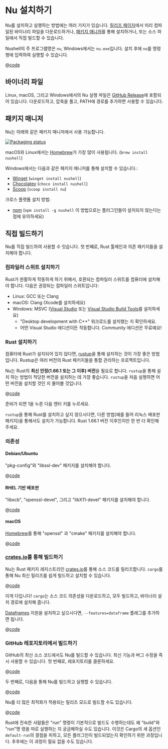 # Nu 설치하기

Nu를 설치하고 실행하는 방법에는 여러 가지가 있습니다. [릴리즈 페이지](https://github.com/nushell/nushell/releases)에서 미리 컴파일된 바이너리 파일을 다운로드하거나, [패키지 매니저](https://repology.org/project/nushell/versions)를 통해 설치하거나, 또는 소스 파일에서 직접 빌드할 수 있습니다.

Nushell의 주 프로그램명은 `nu`, Windows에서는 `nu.exe`입니다. 설치 후에 `nu`를 명령행에 입력하여 실행할 수 있습니다.

@[code](@snippets/installation/run_nu.sh)

## 바이너리 파일

Linux, macOS, 그리고 Windows에서의 Nu 실행 파일은 [GitHub Release](https://github.com/nushell/nushell/releases)에 포함되어 있습니다.
다운로드하고, 압축을 풀고, PATH에 경로를 추가하면 사용할 수 있습니다.

## 패키지 매니저

Nu는 아래와 같은 패키지 매니저에서 사용 가능합니다.

[![Packaging status](https://repology.org/badge/vertical-allrepos/nushell.svg)](https://repology.org/project/nushell/versions)

macOS와 Linux에서는 [Homebrew](https://brew.sh/)가 가장 많이 사용됩니다. (`brew install nushell`)

Windows에서는 다음과 같은 패키지 매니저를 통해 설치할 수 있습니다.:

- [Winget](https://docs.microsoft.com/en-us/windows/package-manager/winget/) (`winget install nushell`)
- [Chocolatey](https://chocolatey.org/) (`choco install nushell`)
- [Scoop](https://scoop.sh/) (`scoop install nu`)

크로스 플랫폼 설치 방법:

- [npm](https://www.npmjs.com/) (`npm install -g nushell` 이 방법으로는 플러그인들이 설치되지 않는다는 점에 유의하세요)

## 직접 빌드하기

Nu를 직접 빌드하여 사용할 수 잇습니다. 첫 번쨰로, Rust 툴체인과 의존 패키지들을 설치해야 합니다.

### 컴파일러 스위트 설치하기

Rust가 원활하게 작동하게 하기 위해서, 호환되는 컴파일러 스위트를 컴퓨터에 설치해야 합니다. 다음은 권장되는 컴파일러 스위트입니다:

- Linux: GCC 또는 Clang
- macOS: Clang (Xcode를 설치하세요)
- Windows: MSVC ([Visual Studio](https://visualstudio.microsoft.com/vs/community/) 또는 [Visual Studio Build Tools](https://visualstudio.microsoft.com/downloads/#build-tools-for-visual-studio-2022)를 설치하세요)
  - "Desktop development with C++" 워크로드를 설치했는 지 확인하세요.
  - 어떤 Visual Studio 에디션이든 작동합니다. Community 에디션은 무료예요!

### Rust 설치하기

컴퓨터에 Rust가 설치되어 있지 않다면, [rustup](https://rustup.rs/)을 통해 설치하는 것이 가장 좋은 방법입니다. Rustup은 여러 버전의 Rust 패키지들을 통합 관리하는 프로젝트입니다.

Nu는 Rust의 **최신 안정(1.66.1 또는 그 이후) 버전**을 필요로 합니다. `rustup`을 통해 설치 하는 방법이 적당한 버전을 설치하는 데 가장 좋습니다. `rustup`을 처음 실행하면 어떤 버전을 설치할 것인 지 물어볼 것입니다.

@[code](@snippets/installation/rustup_choose_rust_version.sh)

준비가 되면 1을 누른 다음 엔터 키를 누르세요.

`rustup`을 통해 Rust를 설치하고 싶지 않으시다면, 다른 방법(예를 들어 리눅스 배포판 패키지)을 통해서도 설치가 가능합니다. Rust 1.66.1 버전 이후인지만 한 번 더 확인해 주세요.

### 의존성

#### Debian/Ubuntu

"pkg-config"와 "libssl-dev" 패키지를 설치해야 합니다.

@[code](@snippets/installation/install_pkg_config_libssl_dev.sh)

#### RHEL 기반 배포판

"libxcb", "openssl-devel", 그리고 "libX11-devel" 패키지를 설치해야 합니다.

@[code](@snippets/installation/install_rhel_dependencies.sh)

#### macOS

[Homebrew](https://brew.sh/)를 통해 "openssl" 과 "cmake" 패키지를 설치해야 합니다.

@[code](@snippets/installation/macos_deps.sh)

### [crates.io](https://crates.io)를 통해 빌드하기

Nu는 Rust 패키지 레지스트리인 [crates.io](https://crates.io/)를 통해 소스 코드를 릴리즈합니다. `cargo`를 통해 Nu 최신 릴리즈를 쉽게 빌드하고 설치할 수 있습니다.

@[code](@snippets/installation/cargo_install_nu.sh)

이게 다입니다! `cargo`는 소스 코드 의존성을 다운로드하고, 모두 빌드하고, 바이너리 설치 경로에 설치해 줍니다.

[Dataframes](dataframes.md) 지원을 설치하고 싶으시다면, `--features=dataframe` 플래그를 추가하면 됩니다.

@[code](@snippets/installation/cargo_install_nu_more_features.sh)

### GitHub 레포지토리에서 빌드하기

GitHub의 최신 소스 코드에서도 Nu를 빌드할 수 있습니다. 최신 기능과 버그 수정을 즉시 사용할 수 있습니다. 첫 번째로, 레포지토리를 클론하세요.

@[code](@snippets/installation/git_clone_nu.sh)

두 번째로, 다음을 통해 Nu를 빌드하고 실행할 수 있습니다.

@[code](@snippets/installation/build_nu_from_source.sh)

Nu를 더 많은 최적화가 적용되는 릴리즈 모드로 빌드할 수도 있습니다.

@[code](@snippets/installation/build_nu_from_source_release.sh)

Rust에 친숙한 사람들은 "run" 명령이 기본적으로 빌드도 수행하는데도 왜 "build"와 "run"명 령을 따로 실행하는 지 궁금해하실 수도 있습니다. 이것은 Cargo의 새 옵션인 `default-run`의 결점을 피하고, 모든 플러그인이 빌드되었는지 확인하기 위한 과정입니다. 추후에는 이 과정이 필요 없을 수도 있습니다.
